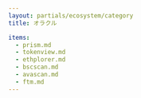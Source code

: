 ```yaml
---
layout: partials/ecosystem/category
title: オラクル

items:
  - prism.md
  - tokenview.md
  - ethplorer.md
  - bscscan.md
  - avascan.md
  - ftm.md
---
```

